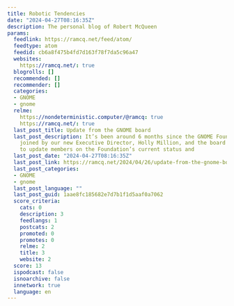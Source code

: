 ```yaml
---
title: Robotic Tendencies
date: "2024-04-27T08:16:35Z"
description: The personal blog of Robert McQueen
params:
  feedlink: https://ramcq.net/feed/atom/
  feedtype: atom
  feedid: cb6a8f475b4fd7d163f78f7da5c96a47
  websites:
    https://ramcq.net/: true
  blogrolls: []
  recommended: []
  recommender: []
  categories:
  - GNOME
  - gnome
  relme:
    https://nondeterministic.computer/@ramcq: true
    https://ramcq.net/: true
  last_post_title: Update from the GNOME board
  last_post_description: It’s been around 6 months since the GNOME Foundation was
    joined by our new Executive Director, Holly Million, and the board and I wanted
    to update members on the Foundation’s current status and
  last_post_date: "2024-04-27T08:16:35Z"
  last_post_link: https://ramcq.net/2024/04/26/update-from-the-gnome-board/
  last_post_categories:
  - GNOME
  - gnome
  last_post_language: ""
  last_post_guid: 1aae8fc185682e7d7b1f1d5aaf0a7062
  score_criteria:
    cats: 0
    description: 3
    feedlangs: 1
    postcats: 2
    promoted: 0
    promotes: 0
    relme: 2
    title: 3
    website: 2
  score: 13
  ispodcast: false
  isnoarchive: false
  innetwork: true
  language: en
---
```

